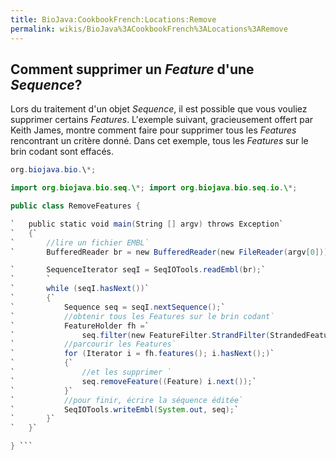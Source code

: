 ```yaml
---
title: BioJava:CookbookFrench:Locations:Remove
permalink: wikis/BioJava%3ACookbookFrench%3ALocations%3ARemove
---
```


Comment supprimer un *Feature* d'une *Sequence*?
------------------------------------------------

Lors du traitement d'un objet *Sequence*, il est possible que vous
vouliez supprimer certains *Features*. L'exemple suivant, gracieusement
offert par Keith James, montre comment faire pour supprimer tous les
*Features* rencontrant un critère donné. Dans cet exemple, tous les
*Features* sur le brin codant sont effacés.

```java import java.io.\*; import java.util.\*; import
org.biojava.bio.\*;

import org.biojava.bio.seq.\*; import org.biojava.bio.seq.io.\*;

public class RemoveFeatures {

`   public static void main(String [] argv) throws Exception`  
`   {`  
`       //lire un fichier EMBL`  
`       BufferedReader br = new BufferedReader(new FileReader(argv[0]));`

`       SequenceIterator seqI = SeqIOTools.readEmbl(br);`  
`       `  
`       while (seqI.hasNext())`  
`       {`  
`           Sequence seq = seqI.nextSequence();`  
`           //obtenir tous les Features sur le brin codant`  
`           FeatureHolder fh =`  
`               seq.filter(new FeatureFilter.StrandFilter(StrandedFeature.POSITIVE));`  
`           //parcourir les Features`  
`           for (Iterator i = fh.features(); i.hasNext();)`  
`           {`  
`               //et les supprimer `  
`               seq.removeFeature((Feature) i.next());`  
`           }`  
`           //pour finir, écrire la séquence éditée`  
`           SeqIOTools.writeEmbl(System.out, seq);`  
`       }`  
`   }`

} ```
